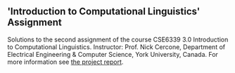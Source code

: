 ## 'Introduction to Computational Linguistics' Assignment

Solutions to the second assignment of the course CSE6339 3.0 Introduction to Computational Linguistics. Instructor: Prof. Nick Cercone, Department of Electrical Engineering & Computer Science, York University, Canada. For more information see [the project report](report.pdf).
